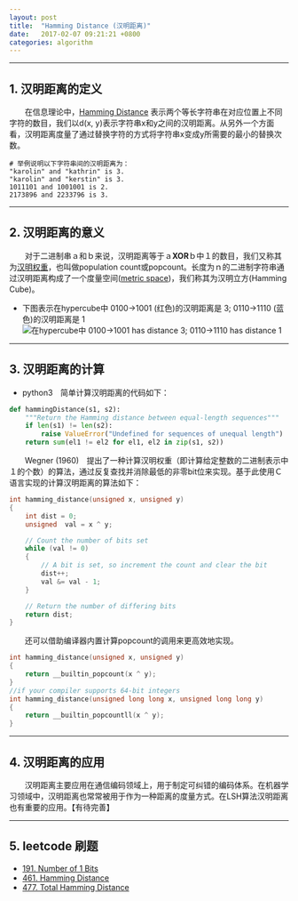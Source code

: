 ```yaml
---
layout: post
title:  "Hamming Distance (汉明距离)"
date:   2017-02-07 09:21:21 +0800
categories: algorithm 
---
```


---
## 1. 汉明距离的定义
　　在信息理论中，[Hamming Distance](https://en.wikipedia.org/wiki/Hamming_distance "Hamming Distance") 表示两个等长字符串在对应位置上不同字符的数目，我们以d(x, y)表示字符串x和y之间的汉明距离。从另外一个方面看，汉明距离度量了通过替换字符的方式将字符串x变成y所需要的最小的替换次数。
```
# 举例说明以下字符串间的汉明距离为：
"karolin" and "kathrin" is 3.
"karolin" and "kerstin" is 3.
1011101 and 1001001 is 2.
2173896 and 2233796 is 3.
```

---
## 2. 汉明距离的意义

　　对于二进制串ａ和ｂ来说，汉明距离等于ａ**XOR**ｂ中１的数目，我们又称其为[汉明权重](https://en.wikipedia.org/wiki/Hamming_weight)，也叫做population count或popcount。长度为ｎ的二进制字符串通过汉明距离构成了一个度量空间([metric space](https://en.wikipedia.org/wiki/Metric_space))，我们称其为汉明立方(Hamming Cube)。

* 下图表示在hypercube中 0100→1001 (红色)的汉明距离是 3; 0110→1110 (蓝色)的汉明距离是 1
![在hypercube中 0100→1001 has distance 3; 0110→1110 has distance 1](https://upload.wikimedia.org/wikipedia/commons/thumb/b/b4/Hamming_distance_4_bit_binary_example.svg/420px-Hamming_distance_4_bit_binary_example.svg.png "在hypercube中 0100→1001 has distance 3; 0110→1110 has distance 1")

---
## 3. 汉明距离的计算

* python3　简单计算汉明距离的代码如下：
```python
def hammingDistance(s1, s2):
    """Return the Hamming distance between equal-length sequences"""
    if len(s1) != len(s2):
        raise ValueError("Undefined for sequences of unequal length")
    return sum(el1 != el2 for el1, el2 in zip(s1, s2))
```
　　Wegner (1960)　提出了一种计算汉明权重（即计算给定整数的二进制表示中１的个数）的算法，通过反复查找并消除最低的非零bit位来实现。基于此使用Ｃ语言实现的计算汉明距离的算法如下：
```c
int hamming_distance(unsigned x, unsigned y)
{
    int dist = 0;
    unsigned  val = x ^ y;

    // Count the number of bits set
    while (val != 0)
    {
        // A bit is set, so increment the count and clear the bit
        dist++;
        val &= val - 1;
    }

    // Return the number of differing bits
    return dist;
}
```
　　还可以借助编译器内置计算popcount的调用来更高效地实现。
```c
int hamming_distance(unsigned x, unsigned y)
{
    return __builtin_popcount(x ^ y);
}
//if your compiler supports 64-bit integers
int hamming_distance(unsigned long long x, unsigned long long y)
{
    return __builtin_popcountll(x ^ y);
}
```

---
## 4. 汉明距离的应用
　　汉明距离主要应用在通信编码领域上，用于制定可纠错的编码体系。在机器学习领域中，汉明距离也常常被用于作为一种距离的度量方式。在LSH算法汉明距离也有重要的应用。【有待完善】

---
## 5. leetcode 刷题

* [191. Number of 1 Bits](https://leetcode.com/problems/number-of-1-bits/)
* [461. Hamming Distance](https://leetcode.com/problems/hamming-distance/)
* [477. Total Hamming Distance](https://leetcode.com/problems/total-hamming-distance/)




